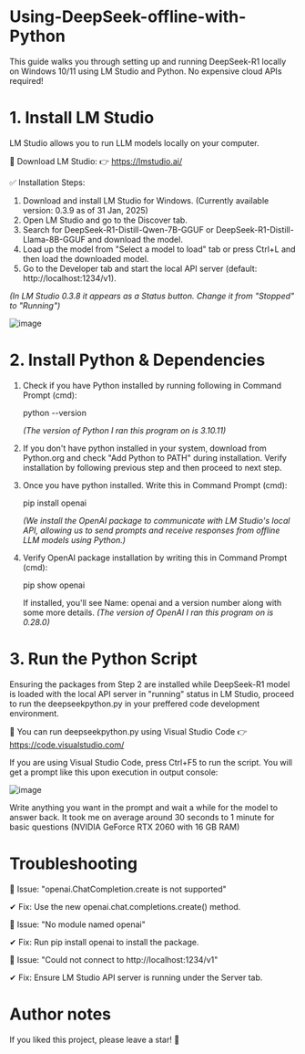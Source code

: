 # Using-DeepSeek-offline-with-Python
This guide walks you through setting up and running DeepSeek-R1 locally on Windows 10/11 using LM Studio and Python. No expensive cloud APIs required!

# 1. Install LM Studio
LM Studio allows you to run LLM models locally on your computer.

🔗 Download LM Studio: 👉 https://lmstudio.ai/

✅ Installation Steps:

1. Download and install LM Studio for Windows. (Currently available version: 0.3.9 as of 31 Jan, 2025)
2. Open LM Studio and go to the Discover tab.
3. Search for DeepSeek-R1-Distill-Qwen-7B-GGUF or DeepSeek-R1-Distill-Llama-8B-GGUF and download the model. 
4. Load up the model from "Select a model to load" tab or press Ctrl+L and then load the downloaded model.
5. Go to the Developer tab and start the local API server (default: http://localhost:1234/v1).

<em>(In LM Studio 0.3.8 it appears as a Status button. Change it from "Stopped" to "Running")</em>


![image](https://github.com/user-attachments/assets/451bdc42-63b0-436a-9b2e-f4c202f44df8)

# 2. Install Python & Dependencies

1. Check if you have Python installed by running following in Command Prompt (cmd):

   python --version

   <em>(The version of Python I ran this program on is 3.10.11)</em>

2. If you don't have python installed in your system, download from Python.org and check "Add Python to PATH" during installation. Verify installation by following previous step and then proceed to next step.
3. Once you have python installed. Write this in Command Prompt (cmd):
   
   pip install openai

   <em>(We install the OpenAI package to communicate with LM Studio's local API, allowing us to send prompts and receive responses from offline LLM models using Python.)</em>

4. Verify OpenAI package installation by writing this in Command Prompt (cmd):

   pip show openai

   If installed, you'll see Name: openai and a version number along with some more details.
   <em>(The version of OpenAI I ran this program on is 0.28.0)</em>

# 3. Run the Python Script

Ensuring the packages from Step 2 are installed while DeepSeek-R1 model is loaded with the local API server in "running" status in LM Studio, proceed to run the deepseekpython.py in your preffered code development environment.

🔗 You can run deepseekpython.py using Visual Studio Code 👉 https://code.visualstudio.com/

If you are using Visual Studio Code, press Ctrl+F5 to run the script. You will get a prompt like this upon execution in output console:

![image](https://github.com/user-attachments/assets/bb7c41d4-8dd8-47a3-a22f-43094c6282cd)

Write anything you want in the prompt and wait a while for the model to answer back. It took me on average around 30 seconds to 1 minute for basic questions (NVIDIA GeForce RTX 2060 with 16 GB RAM)

# Troubleshooting
🔹 Issue: "openai.ChatCompletion.create is not supported"

✔ Fix: Use the new openai.chat.completions.create() method.

🔹 Issue: "No module named openai"

✔ Fix: Run pip install openai to install the package.

🔹 Issue: "Could not connect to http://localhost:1234/v1"

✔ Fix: Ensure LM Studio API server is running under the Server tab.

# Author notes
If you liked this project, please leave a star! 🌟




   


